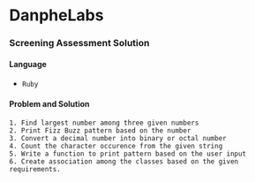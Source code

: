# DanpheLabs
### Screening Assessment Solution

#### Language
- `Ruby`

#### Problem and Solution
  ```
  1. Find largest number among three given numbers 
  2. Print Fizz Buzz pattern based on the number 
  3. Convert a decimal number into binary or octal number
  4. Count the character occurence from the given string
  5. Write a function to print pattern based on the user input
  6. Create association among the classes based on the given requirements. 
  ```